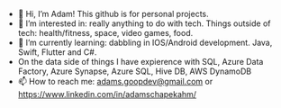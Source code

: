 - 👋 Hi, I’m Adam! This github is for personal projects.
- 👀 I’m interested in: really anything to do with tech. Things outside of tech: health/fitness, space, video games, food.
- 🌱 I’m currently learning: dabbling in IOS/Android development. Java, Swift, Flutter and C#. 
- On the data side of things I have expierence with SQL, Azure Data Factory, Azure Synapse, Azure SQL, Hive DB, AWS DynamoDB
- 📫 How to reach me: adams.goopdev@gmail.com or https://www.linkedin.com/in/adamschapekahm/

<!---
adams-goopdev/adams-goopdev is a ✨ special ✨ repository because its `README.md` (this file) appears on your GitHub profile.
You can click the Preview link to take a look at your changes.
--->
